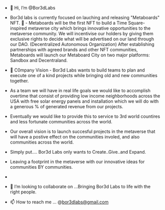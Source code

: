 - 👋 Hi, I’m @Bor3dLabs
- Bor3d labs is currently focused on lauching and releasing "Metaboards" NFT.
  👀 - Metaboards will be the first NFT to build a Time Square-inspired metaverse city 
which brings innovative opportunities to the metaverse community.
We will incentivise our holders by giving them exclusive rights to decide 
what will be advertised on our land through our DAO. (Decentralized Autonomous Organization)
After establishing partnerships with agreed brands and other NFT communities,
Metaboards will launch our Metaboard City on two major platforms: Sandbox and Decentraland.

- 🌱 C0mpany Vision - Bor3d Labs wants to build teams to plan and execute one of a kind projects while bringing old and new communities together.
-  As a team we will have in real life goals we would like to accomplish overtime that consist of providing low income neighborhoods across the USA with free solar energy panels and installation which we will do with a generous % of generated revenue from our projects.
-   Eventually we would like to provide this to service to 3rd world countires and less fortunate communities across the world.
-  Our overall vision is to launch succesful projects in the metaverse that will have a postive effect on the communities involed, and also communities across the world.
-  Simply put.... Bor3d Labs only wants to Create..Give..and Expand. 

- Leaving a footprint in the metaverse with our innovative ideas for communities BY communities.
- 
- 💞️ I’m looking to collaborate on ...Bringing Bor3d Labs to life with the right people.
- 📫 How to reach me ... @bor3dlabs@gmail.com

